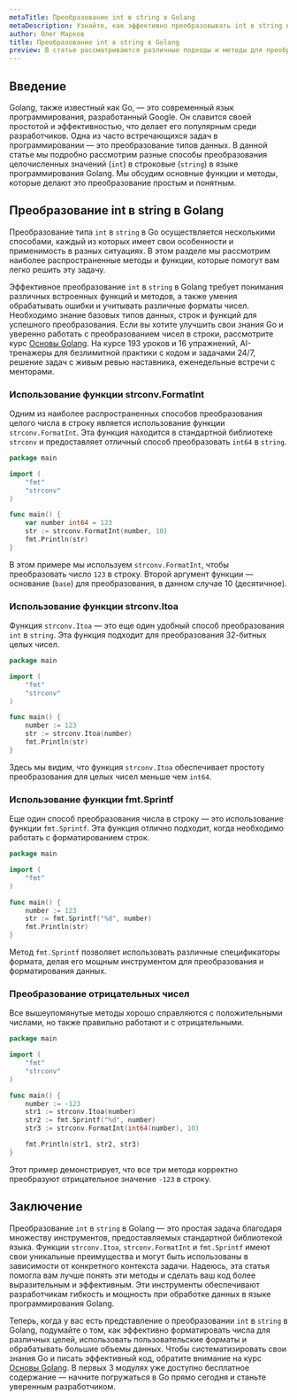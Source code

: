 ```yaml
---
metaTitle: Преобразование int в string в Golang 
metaDescription: Узнайте, как эффективно преобразовывать int в string в Golang, используя различные встроенные функции и методы. Пошаговые инструкции и примеры кода помогут понять основные концепции.
author: Олег Марков
title: Преобразование int в string в Golang 
preview: В статье рассматриваются различные подходы и методы для преобразования int в string в языке программирования Golang. С примерами кода и пояснениями.
---
```


## Введение

Golang, также известный как Go, — это современный язык программирования, разработанный Google. Он славится своей простотой и эффективностью, что делает его популярным среди разработчиков. Одна из часто встречающихся задач в программировании — это преобразование типов данных. В данной статье мы подробно рассмотрим разные способы преобразования целочисленных значений (`int`) в строковые (`string`) в языке программирования Golang. Мы обсудим основные функции и методы, которые делают это преобразование простым и понятным. 

## Преобразование int в string в Golang

Преобразование типа `int` в `string` в Go осуществляется несколькими способами, каждый из которых имеет свои особенности и применимость в разных ситуациях. В этом разделе мы рассмотрим наиболее распространенные методы и функции, которые помогут вам легко решить эту задачу.

Эффективное преобразование `int` в `string` в Golang требует понимания различных встроенных функций и методов, а также умения обрабатывать ошибки и учитывать различные форматы чисел. Необходимо знание базовых типов данных, строк и функций для успешного преобразования. Если вы хотите улучшить свои знания Go и уверенно работать с преобразованием чисел в строки, рассмотрите курс [Основы Golang](https://purpleschool.ru/course/go-basics?utm_source=knowledgebase&utm_medium=text&utm_campaign=preobrazovanie-int-v-string-v-golang). На курсе 193 уроков и 16 упражнений, AI-тренажеры для безлимитной практики с кодом и задачами 24/7, решение задач с живым ревью наставника, еженедельные встречи с менторами.

### Использование функции strconv.FormatInt

Одним из наиболее распространенных способов преобразования целого числа в строку является использование функции `strconv.FormatInt`. Эта функция находится в стандартной библиотеке `strconv` и предоставляет отличный способ преобразовать `int64` в `string`.

```go
package main

import (
	"fmt"
	"strconv"
)

func main() {
	var number int64 = 123
	str := strconv.FormatInt(number, 10)
	fmt.Println(str)
}
```

В этом примере мы используем `strconv.FormatInt`, чтобы преобразовать число `123` в строку. Второй аргумент функции — основание (`base`) для преобразования, в данном случае 10 (десятичное).

### Использование функции strconv.Itoa

Функция `strconv.Itoa` — это еще один удобный способ преобразования `int` в `string`. Эта функция подходит для преобразования 32-битных целых чисел.

```go
package main

import (
	"fmt"
	"strconv"
)

func main() {
	number := 123
	str := strconv.Itoa(number)
	fmt.Println(str)
}
```

Здесь мы видим, что функция `strconv.Itoa` обеспечивает простоту преобразования для целых чисел меньше чем `int64`.

### Использование функции fmt.Sprintf

Еще один способ преобразования числа в строку — это использование функции `fmt.Sprintf`. Эта функция отлично подходит, когда необходимо работать с форматированием строк.

```go
package main

import (
	"fmt"
)

func main() {
	number := 123
	str := fmt.Sprintf("%d", number)
	fmt.Println(str)
}
```

Метод `fmt.Sprintf` позволяет использовать различные спецификаторы формата, делая его мощным инструментом для преобразования и форматирования данных.

### Преобразование отрицательных чисел

Все вышеупомянутые методы хорошо справляются с положительными числами, но также правильно работают и с отрицательными.

```go
package main

import (
	"fmt"
	"strconv"
)

func main() {
	number := -123
	str1 := strconv.Itoa(number)
	str2 := fmt.Sprintf("%d", number)
	str3 := strconv.FormatInt(int64(number), 10)

	fmt.Println(str1, str2, str3)
}
```

Этот пример демонстрирует, что все три метода корректно преобразуют отрицательное значение `-123` в строку.

## Заключение

Преобразование `int` в `string` в Golang — это простая задача благодаря множеству инструментов, предоставляемых стандартной библиотекой языка. Функции `strconv.Itoa`, `strconv.FormatInt` и `fmt.Sprintf` имеют свои уникальные преимущества и могут быть использованы в зависимости от конкретного контекста задачи. Надеюсь, эта статья помогла вам лучше понять эти методы и сделать ваш код более выразительным и эффективным. Эти инструменты обеспечивают разработчикам гибкость и мощность при обработке данных в языке программирования Golang.

Теперь, когда у вас есть представление о преобразовании `int` в `string` в Golang, подумайте о том, как эффективно форматировать числа для различных целей, использовать пользовательские форматы и обрабатывать большие объемы данных. Чтобы систематизировать свои знания Go и писать эффективный код, обратите внимание на курс [Основы Golang](https://purpleschool.ru/course/go-basics?utm_source=knowledgebase&utm_medium=text&utm_campaign=preobrazovanie-int-v-string-v-golang). В первых 3 модулях уже доступно бесплатное содержание — начните погружаться в Go прямо сегодня и станьте уверенным разработчиком.
